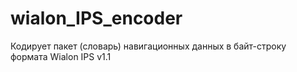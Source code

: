# wialon_IPS_encoder
Кодирует пакет (словарь) навигационных данных в байт-строку формата Wialon IPS v1.1
